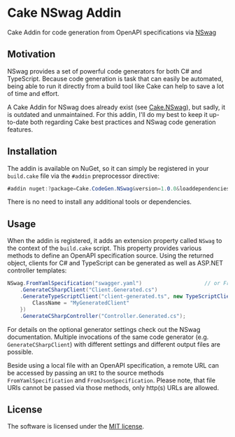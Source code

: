 # Cake NSwag Addin
Cake Addin for code generation from OpenAPI specifications via [NSwag](https://github.com/RicoSuter/NSwag)

## Motivation
NSwag provides a set of powerful code generators for both C# and TypeScript. Because code generation is task that can easily be automated, being able to run it directly from a build tool like Cake can help to save a lot of time and effort.

A Cake Addin for NSwag does already exist (see [Cake.NSwag](https://github.com/agc93/Cake.NSwag)), but sadly, it is outdated and unmaintained. For this addin, I'll do my best to keep it up-to-date both regarding Cake best practices and NSwag code generation features.

## Installation
The addin is available on NuGet, so it can simply be registered in your `build.cake` file via the `#addin` preprocessor directive:

``` csharp
#addin nuget:?package=Cake.CodeGen.NSwag&version=1.0.0&loaddependencies=true
```

There is no need to install any additional tools or dependencies.

## Usage
When the addin is registered, it adds an extension property called `NSwag` to the context of the `build.cake` script. This property provides various methods to define an OpenAPI specification source. Using the returned object, clients for C# and TypeScript can be generated as well as ASP.NET controller templates:

``` csharp
NSwag.FromYamlSpecification("swagger.yaml")                    // or FromJsonSpecification("swagger.json")
    .GenerateCSharpClient("Client.Generated.cs")
    .GenerateTypeScriptClient("client-generated.ts", new TypeScriptClientGeneratorSettings() {
        ClassName = "MyGeneratedClient"
    })
    .GenerateCSharpController("Controller.Generated.cs");
```

For details on the optional generator settings check out the NSwag documentation. Multiple invocations of the same code generator (e.g. `GenerateCSharpClient`) with different settings and different output files are possible.

Beside using a local file with an OpenAPI specification, a remote URL can be accessed by passing an `URI` to the source methods `FromYamlSpecification` and `FromJsonSpecification`. Please note, that file URIs cannot be passed via those methods, only http(s) URLs are allowed.

## License
The software is licensed under the [MIT license](https://github.com/lukoerfer/cake-codegen-nswag/blob/master/LICENSE).
